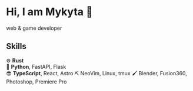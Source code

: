 Hi, I am Mykyta :wave:
=========================
web & game developer

Skills
-----
:gear:           **Rust**  
:snake:          **Python**, FastAPI, Flask  
:sunglasses:     **TypeScript**, React, Astro
:pick:           NeoVim, Linux, tmux
:paintbrush:     Blender, Fusion360, Photoshop, Premiere Pro
